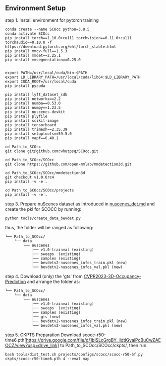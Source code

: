 ## Environment Setup
step 1. Install environment for pytorch training
```
conda create --name SCOcc python=3.8.5
conda activate SCOcc
pip install torch==1.10.0+cu111 torchvision==0.11.0+cu111 torchaudio==0.10.0 -f https://download.pytorch.org/whl/torch_stable.html
pip install mmcv-full==1.5.3
pip install mmdet==2.25.1
pip install mmsegmentation==0.25.0


export PATH=/usr/local/cuda/bin:$PATH
export LD_LIBRARY_PATH=/usr/local/cuda/lib64:$LD_LIBRARY_PATH
export CUDA_ROOT=/usr/local/cuda
pip install pycuda

pip install lyft_dataset_sdk
pip install networkx==2.2
pip install numba==0.53.0
pip install numpy==1.23.5
pip install nuscenes-devkit
pip install plyfile
pip install scikit-image
pip install tensorboard
pip install trimesh==2.35.39
pip install setuptools==59.5.0
pip install yapf==0.40.1

cd Path_to_SCOcc
git clone git@github.com:whutpsq/SCOcc.git

cd Path_to_SCOcc/SCOcc
git clone https://github.com/open-mmlab/mmdetection3d.git

cd Path_to_SCOcc/SCOcc/mmdetection3d
git checkout v1.0.0rc4
pip install -v -e . 

cd Path_to_SCOcc/SCOcc/projects
pip install -v -e . 
```

step 3. Prepare nuScenes dataset as introduced in [nuscenes_det.md](nuscenes_det.md) and create the pkl for SCOCC by running:
```shell
python tools/create_data_bevdet.py
```
thus, the folder will be ranged as following:
```shell script
└── Path_to_SCOcc/
    └── data
        └── nuscenes
            ├── v1.0-trainval (existing)
            ├── sweeps  (existing)
            ├── samples (existing)
            ├── bevdetv2-nuscenes_infos_train.pkl (new)
            └── bevdetv2-nuscenes_infos_val.pkl (new)
```

step 4. Download (only) the 'gts' from [CVPR2023-3D-Occupancy-Prediction](https://github.com/CVPR2023-3D-Occupancy-Prediction/CVPR2023-3D-Occupancy-Prediction) and arrange the folder as:
```shell script
└── Path_to_SCOcc/
    └── data
        └── nuscenes
            ├── v1.0-trainval (existing)
            ├── sweeps  (existing)
            ├── samples (existing)
            ├── gts (new)
            ├── bevdetv2-nuscenes_infos_train.pkl (new)
            └── bevdetv2-nuscenes_infos_val.pkl (new)
```


step 5. CKPTS Preparation
Download scocc-r50-time6.pth[https://drive.google.com/file/d/1bISLcGrgBY_lIdtlGvaiPcBuCwZAEOCZ/view?usp=drive_link]  to Path_to_SCOcc/SCOcc/ckpts/, then run:
```shell script
bash tools/dist_test.sh projects/configs/scocc/scocc-r50-6f.py  ckpts/scocc-r50-time6.pth 4 --eval map
```

